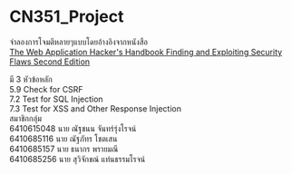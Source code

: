 ﻿# CN351_Project
จำลองการโจมตีหลายๆแบบโดยอ้างอิงจากหนังสือ<br /> [The Web Application Hacker's Handbook Finding and Exploiting Security Flaws Second Edition](https://edu.anarcho-copy.org/Against%20Security%20-%20Self%20Security/Dafydd%20Stuttard,%20Marcus%20Pinto%20-%20The%20web%20application%20hacker's%20handbook_%20finding%20and%20exploiting%20security%20flaws-Wiley%20(2011).pdf)<br />

มี 3 หัวข้อหลัก<br />
5.9 Check for CSRF<br />
7.2 Test for SQL Injection<br />
7.3 Test for XSS and Other Response Injection<br />
สมาชิกกลุ่ม<br />
6410615048 นาย ณัฐชนน จันทร์รุ่งโรจน์<br />
6410685116 นาย ณัฐภัทร โชตเสน<br />
6410685157 นาย ธนากร พรายมณี<br />
6410685256 นาย สุวิจักขณ์ แท่นธรรมโรจน์<br />
